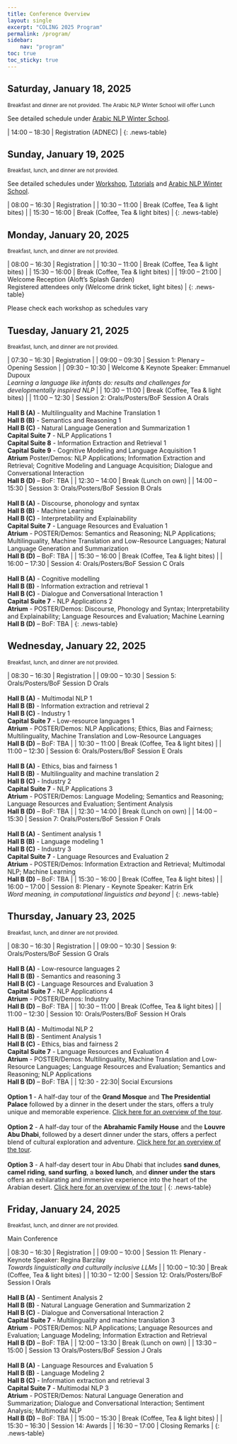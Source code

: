 ```yaml
---
title: Conference Overview
layout: single
excerpt: "COLING 2025 Program"
permalink: /program/
sidebar: 
    nav: "program"
toc: true
toc_sticky: true
---
```


<style>
.news-table { font-size: .9em; table-layout: fixed; text-align: left; }
.news-table tr td:nth-child(1) { font-weight: bold; width: 8em;}
</style>

## Saturday, January 18, 2025

<small>Breakfast and dinner are not provided. The Arabic NLP Winter School will offer Lunch</small>

See detailed schedule under [Arabic NLP Winter School](https://winterschool2025.sigarab.org).

| 14:00 – 18:30 | Registration (ADNEC) |
{: .news-table}

## Sunday, January 19, 2025

<small>Breakfast, lunch, and dinner are not provided.</small>

See detailed schedules under [Workshop](/program/workshops/), [Tutorials](/program/tutorials/) and [Arabic NLP Winter School](https://winterschool2025.sigarab.org).

| 08:00 – 16:30 | Registration |
| 10:30 – 11:00 | Break (Coffee, Tea & light bites) |
| 15:30 – 16:00 | Break (Coffee, Tea & light bites) |
{: .news-table}

## Monday, January 20, 2025

<small>Breakfast, lunch, and dinner are not provided.</small>

| 08:00 – 16:30 | Registration |
| 10:30 – 11:00 | Break (Coffee, Tea & light bites) |
| 15:30 – 16:00 | Break (Coffee, Tea & light bites) |
| 19:00 – 21:00 | Welcome Reception (Aloft’s Splash Garden) <br> Registered attendees only (Welcome drink ticket, light bites) |
{: .news-table}

Please check each workshop as schedules vary

## Tuesday, January 21, 2025

<small>Breakfast, lunch, and dinner are not provided.</small>

| 07:30 – 16:30 | Registration |
| 09:00 – 09:30 | Session 1: Plenary – Opening Session |
| 09:30 – 10:30 | Welcome & Keynote Speaker: Emmanuel Dupoux <br> *Learning a language like infants do: results and challenges for developmentally inspired NLP* |
| 10:30 – 11:00 | Break (Coffee, Tea & light bites) |
| 11:00 – 12:30 | Session 2: Orals/Posters/BoF Session A Orals <br><br> **Hall B (A)** - Multilinguality and Machine Translation 1 <br> **Hall B (B)** - Semantics and Reasoning 1 <br> **Hall B (C)** - Natural Language Generation and Summarization 1 <br> **Capital Suite 7** - NLP Applications 1 <br> **Capital Suite 8** - Information Extraction and Retrieval 1 <br> **Capital Suite 9** - Cognitive Modeling and Language Acquisition 1 <br> **Atrium** Poster/Demos: NLP Applications; Information Extraction and Retrieval; Cognitive Modeling and Language Acquisition; Dialogue and Conversational Interaction <br> **Hall B (D)** – BoF: TBA |
| 12:30 – 14:00 | Break (Lunch on own) |
| 14:00 – 15:30 | Session 3: Orals/Posters/BoF Session B Orals <br><br> **Hall B (A)** - Discourse, phonology and syntax <br> **Hall B (B)** - Machine Learning <br> **Hall B (C)** - Interpretability and Explainability <br> **Capital Suite 7** - Language Resources and Evaluation 1 <br> **Atrium** - POSTER/Demos: Semantics and Reasoning; NLP Applications; Multilinguality, Machine Translation and Low-Resource Languages; Natural Language Generation and Summarization <br> **Hall B (D)** – BoF: TBA |
| 15:30 – 16:00 | Break (Coffee, Tea & light bites) |
| 16:00 – 17:30 | Session 4: Orals/Posters/BoF Session C Orals <br><br> **Hall B (A)** - Cognitive modelling <br> **Hall B (B)** - Information extraction and retrieval 1 <br> **Hall B (C)** - Dialogue and Conversational Interaction 1 <br> **Capital Suite 7** - NLP Applications 2 <br> **Atrium** - POSTER/Demos: Discourse, Phonology and Syntax; Interpretability and Explainability; Language Resources and Evaluation; Machine Learning <br> **Hall B (D)** – BoF: TBA |
{: .news-table}

## Wednesday, January 22, 2025

<small>Breakfast, lunch, and dinner are not provided.</small>

| 08:30 – 16:30 | Registration |
| 09:00 – 10:30 | Session 5: Orals/Posters/BoF Session D Orals <br><br> **Hall B (A)** - Multimodal NLP 1 <br> **Hall B (B)** - Information extraction and retrieval 2 <br> **Hall B (C)** - Industry 1 <br> **Capital Suite 7** - Low-resource languages 1 <br> **Atrium** - POSTER/Demos: NLP Applications; Ethics, Bias and Fairness; Multilinguality, Machine Translation and Low-Resource Languages <br> **Hall B (D)** – BoF: TBA |
| 10:30 – 11:00 | Break (Coffee, Tea & light bites) |
| 11:00 – 12:30 | Session 6: Orals/Posters/BoF Session E Orals <br><br> **Hall B (A)** - Ethics, bias and fairness 1 <br> **Hall B (B)** - Multilinguality and machine translation 2 <br> **Hall B (C)** - Industry 2 <br> **Capital Suite 7** - NLP Applications 3 <br> **Atrium** - POSTER/Demos: Language Modeling; Semantics and Reasoning; Language Resources and Evaluation; Sentiment Analysis <br> **Hall B (D)** – BoF: TBA |
| 12:30 – 14:00 | Break (Lunch on own) |
| 14:00 – 15:30 | Session 7: Orals/Posters/BoF Session F Orals <br><br> **Hall B (A)** - Sentiment analysis 1 <br> **Hall B (B)** - Language modeling 1 <br> **Hall B (C)** - Industry 3 <br> **Capital Suite 7** - Language Resources and Evaluation 2 <br> **Atrium** - POSTER/Demos: Information Extraction and Retrieval; Multimodal NLP; Machine Learning <br> **Hall B (D)** – BoF: TBA |
| 15:30 – 16:00 | Break (Coffee, Tea & light bites) |
| 16:00 – 17:00 | Session 8: Plenary - Keynote Speaker: Katrin Erk <br> *Word meaning, in computational linguistics and beyond* |
{: .news-table}

## Thursday, January 23, 2025

<small>Breakfast, lunch, and dinner are not provided.</small>

| 08:30 – 16:30 | Registration |
| 09:00 – 10:30 | Session 9: Orals/Posters/BoF Session G Orals <br><br> **Hall B (A)** - Low-resource languages 2 <br> **Hall B (B)** - Semantics and reasoning 3 <br> **Hall B (C)** - Language Resources and Evaluation 3 <br> **Capital Suite 7** - NLP Applications 4 <br> **Atrium** - POSTER/Demos: Industry <br> **Hall B (D)** – BoF: TBA |
| 10:30 – 11:00 | Break (Coffee, Tea & light bites) |
| 11:00 – 12:30 | Session 10: Orals/Posters/BoF Session H Orals <br><br> **Hall B (A)** - Multimodal NLP 2 <br> **Hall B (B)** - Sentiment Analysis 1 <br> **Hall B (C)** - Ethics, bias and fairness 2 <br> **Capital Suite 7** - Language Resources and Evaluation 4 <br> **Atrium** - POSTER/Demos: Multilinguality, Machine Translation and Low-Resource Languages; Language Resources and Evaluation; Semantics and Reasoning; NLP Applications <br> **Hall B (D)** – BoF: TBA |
| 12:30 - 22:30| Social Excursions <br><br> **Option 1** - A half-day tour of the **Grand Mosque** and **The Presidential Palace** followed by a dinner in the desert under the stars, offers a truly unique and memorable experience. [Click here for an overview of the tour](/program/events/social/tour1/). <br><br> **Option 2** - A half-day tour of the **Abrahamic Family House** and the **Louvre Abu Dhabi**, followed by a desert dinner under the stars, offers a perfect blend of cultural exploration and adventure. [Click here for an overview of the tour](/program/events/social/tour2/). <br><br> **Option 3** - A half-day desert tour in Abu Dhabi that includes **sand dunes**, **camel riding**, **sand surfing**, a **boxed lunch**, and **dinner under the stars** offers an exhilarating and immersive experience into the heart of the Arabian desert. [Click here for an overview of the tour](/program/events/social/tour3/) |
{: .news-table}

## Friday, January 24, 2025

<small>Breakfast, lunch, and dinner are not provided.</small>

Main Conference

| 08:30 – 16:30 | Registration |
| 09:00 – 10:00 | Session 11: Plenary - Keynote Speaker: Regina Barzilay <br> *Towards linguistically and culturally inclusive LLMs* |
| 10:00 – 10:30 | Break (Coffee, Tea & light bites) |
| 10:30 – 12:00 | Session 12: Orals/Posters/BoF Session I Orals <br><br> **Hall B (A)** - Sentiment Analysis 2 <br> **Hall B (B)** - Natural Language Generation and Summarization 2 <br> **Hall B (C)** - Dialogue and Conversational Interaction 2 <br> **Capital Suite 7** - Multilinguality and machine translation 3 <br> **Atrium** - POSTER/Demos: NLP Applications; Language Resources and Evaluation; Language Modeling; Information Extraction and Retrieval <br> **Hall B (D)** – BoF: TBA |
| 12:00 – 13:30 | Break (Lunch on own) |
| 13:30 – 15:00 | Session 13 Orals/Posters/BoF Session J Orals <br><br> **Hall B (A)** - Language Resources and Evaluation 5 <br> **Hall B (B)** - Language Modeling 2 <br> **Hall B (C)** - Information extraction and retrieval 3 <br> **Capital Suite 7** - Multimodal NLP 3 <br> **Atrium** - POSTER/Demos: Natural Language Generation and Summarization; Dialogue and Conversational Interaction; Sentiment Analysis; Multimodal NLP <br> **Hall B (D)** – BoF: TBA |
| 15:00 – 15:30 | Break (Coffee, Tea & light bites) |
| 15:30 – 16:30 | Session 14: Awards |
| 16:30 – 17:00 | Closing Remarks |
{: .news-table}
